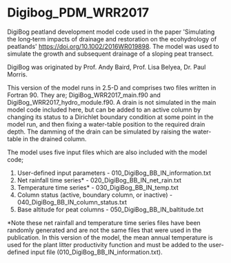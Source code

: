 # Digibog_PDM_WRR2017
DigiBog peatland development model code used in the paper 'Simulating the long‐term impacts of drainage and restoration on the ecohydrology of peatlands' https://doi.org/10.1002/2016WR019898. The model was used to simulate the growth and subsequent drainage of a sloping peat transect. 

DigiBog was originated by Prof. Andy Baird, Prof. Lisa Belyea, Dr. Paul Morris. 

This version of the model runs in 2.5-D and comprises two files written in Fortran 90. They are;
DigiBog_WRR2017_main.f90 and DigiBog_WRR2017_hydro_module.f90. A drain is not simulated in the main model code included here, but can be added to an active column by changing its status to a Dirichlet boundary condition at some point in the model run, and then fixing a water-table position to the required drain depth. The damming of the drain can be simulated by raising the water-table in the drained column. 

The model uses five input files which are also included with the model code;
1. User-defined input parameters - 010_DigiBog_BB_IN_information.txt
2. Net rainfall time series* - 020_DigiBog_BB_IN_net_rain.txt
3. Temperature time series* - 030_DigiBog_BB_IN_temp.txt
4. Column status (active, boundary column, or inactive) - 040_DigiBog_BB_IN_column_status.txt
5. Base altitude for peat columns - 050_DigiBog_BB_IN_baltitude.txt

*Note these net rainfall and temperature time series files have been randomly generated and are not the same files that were used in the publication. In this version of the model, the mean annual temperature is used for the plant litter productivity function and must be added to the user-defined input file (010_DigiBog_BB_IN_information.txt).
